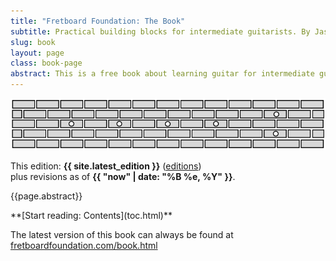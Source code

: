 ```yaml
---
title: "Fretboard Foundation: The Book"
subtitle: Practical building blocks for intermediate guitarists. By Jason Grimes.
slug: book
layout: page
class: book-page
abstract: This is a free book about learning guitar for intermediate guitarists. It aims to organize and simplify the information needed for fluency on guitar, and provide a thorough reference for playing by ear, chords and harmony, and scales and melody.
---
```


![Fretboard Foundation logo](assets/logos/logo-wide.svg)

This edition: **{{ site.latest_edition }}** ([editions](editions.html))  
plus revisions as of **{{ "now" | date: "%B %e, %Y" }}**.

{{page.abstract}}

<div class="font-larger" markdown="block">
**[Start reading: Contents](toc.html)**
</div>


The latest version of this book can always be found at
[fretboardfoundation.com/book.html](https://fretboardfoundation.com/book.html)

